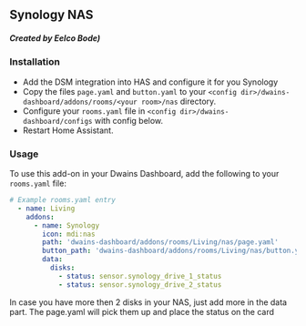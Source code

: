 ## Synology NAS
##### Created by Eelco Bode)


### Installation
- Add the DSM integration into HAS and configure it for you Synology
- Copy the files `page.yaml` and `button.yaml` to your `<config dir>/dwains-dashboard/addons/rooms/<your room>/nas` directory.
- Configure your `rooms.yaml` file in `<config dir>/dwains-dashboard/configs` with config below.
- Restart Home Assistant.

### Usage
To use this add-on in your Dwains Dashboard, add the following to your `rooms.yaml` file:
```yaml
# Example rooms.yaml entry
  - name: Living
    addons:
      - name: Synology
        icon: mdi:nas
        path: 'dwains-dashboard/addons/rooms/Living/nas/page.yaml'
        button_path: 'dwains-dashboard/addons/rooms/Living/nas/button.yaml'
        data:
          disks:
            - status: sensor.synology_drive_1_status
            - status: sensor.synology_drive_2_status
```

In case you have more then 2 disks in your NAS, just add more in the data part.
The page.yaml will pick them up and place the status on the card
